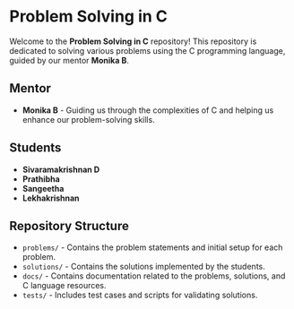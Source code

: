 # Problem Solving in C

Welcome to the **Problem Solving in C** repository! This repository is dedicated to solving various problems using the C programming language, guided by our mentor **Monika B**.

## Mentor

- **Monika B** - Guiding us through the complexities of C and helping us enhance our problem-solving skills.

## Students

- **Sivaramakrishnan D** 
- **Prathibha** 
- **Sangeetha** 
- **Lekhakrishnan** 

## Repository Structure

- `problems/` - Contains the problem statements and initial setup for each problem.
- `solutions/` - Contains the solutions implemented by the students.
- `docs/` - Contains documentation related to the problems, solutions, and C language resources.
- `tests/` - Includes test cases and scripts for validating solutions.

